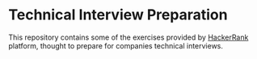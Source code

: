 # Technical Interview Preparation

This repository contains some of the exercises provided by [HackerRank](https://www.hackerrank.com/) platform, thought to prepare for companies technical interviews.
